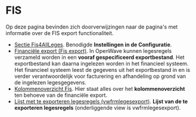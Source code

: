 # FIS

Op deze pagina bevinden zich doorverwijzingen naar de pagina's met informatie over de FIS export functionaliteit.

- [Sectie Fis4AllLeges](/docs/instellen_inrichten/configuratie/sectie_fis4allleges.md). Benodigde **Instellingen in de Configuratie**.
- [Financiële export (Fis export)](/docs/probleemoplossing/programmablokken/financiele_export.md). In OpenWave kunnen legesregels verzameld worden in een **vooraf gespecificeerd exportbestand**. Het exportbestand kan daarna ingelezen worden in het financieel systeem. Het financieel systeem leest de gegevens uit het exportbestand in en is verder verantwoordelijk voor facturering en afhandeling op grond van de ingelezen legesgegevens.
- [Kolommenoverzicht Fis](/docs/probleemoplossing/programmablokken/financiele_export/kolommen_overzicht.md). Hier staat alles over het **kolommenoverzicht** ten behoeve van de financiële export.
- [Lijst met te exporteren legesregels (vwfrmlegesexport)](/docs/probleemoplossing/programmablokken/financiele_export/lijst_met_te_exporteren_legesregels.md). **Lijst van de te exporteren legesregels** (onderliggende view is vwfrmlegesexport).
